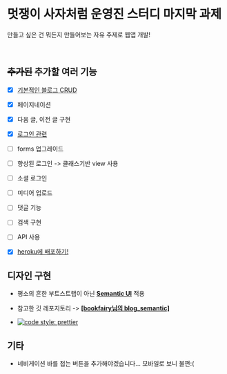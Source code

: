 # 멋쟁이 사자처럼 운영진 스터디 마지막 과제

만들고 싶은 건 뭐든지 만들어보는 자유 주제로 웹앱 개발!

<br>

## ~~추가된~~ 추가할 여러 기능

- [x] [기본적인 블로그 CRUD](https://github.com/CaesiumY/likelion_django_assignment/tree/master/blog)
- [x] 페이지네이션
- [x] 다음 글, 이전 글 구현
- [x] [로그인 관련](https://github.com/CaesiumY/likelion_django_assignment/tree/master/accounts)
- [ ] forms 업그레이드
- [ ] 향상된 로그인 -> 클래스기반 view 사용
- [ ] 소셜 로그인
- [ ] 미디어 업로드
- [ ] 댓글 기능
- [ ] 검색 구현
- [ ] API 사용

- [x] [heroku에 배포하기!](https://mutsa-jbnu.herokuapp.com/blog/)

## 디자인 구현

- 평소의 흔한 부트스트랩이 아닌 **[Semantic UI](https://semantic-ui.com/)** 적용
- 참고한 깃 레포지토리 -> **[[bookfairy님의 blog_semantic]](https://github.com/bookfairy/blog_semantic)**

- [![code style: prettier](https://img.shields.io/badge/code_style-prettier-ff69b4.svg?style=flat-square)](https://github.com/prettier/prettier)

## 기타

- 네비게이션 바를 접는 버튼을 추가해야겠습니다... 모바일로 보니 불편:(
